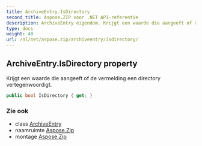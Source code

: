 ```yaml
---
title: ArchiveEntry.IsDirectory
second_title: Aspose.ZIP voor .NET API-referentie
description: ArchiveEntry eigendom. Krijgt een waarde die aangeeft of de vermelding een directory vertegenwoordigt.
type: docs
weight: 40
url: /nl/net/aspose.zip/archiveentry/isdirectory/
---
```

## ArchiveEntry.IsDirectory property

Krijgt een waarde die aangeeft of de vermelding een directory vertegenwoordigt.

```csharp
public bool IsDirectory { get; }
```

### Zie ook

* class [ArchiveEntry](../)
* naamruimte [Aspose.Zip](../../archiveentry/)
* montage [Aspose.Zip](../../../)


